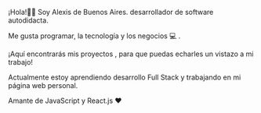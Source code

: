 

<!--
**alexislopezdev/alexislopezdev** is a ✨ _special_ ✨ repository because its `README.md` (this file) appears on your GitHub profile.

Here are some ideas to get you started:

- 🔭 I’m currently working on ...
- 🌱 I’m currently learning ...
- 👯 I’m looking to collaborate on ...
- 🤔 I’m looking for help with ...
- 💬 Ask me about ...
- 📫 How to reach me: ...
- 😄 Pronouns: ...
- ⚡ Fun fact: ...
-->

¡Hola!👋👋 Soy Alexis de Buenos Aires. desarrollador de software autodidacta.

Me gusta programar, la tecnología y los negocios 💻 .

¡Aquí encontrarás  mis proyectos , para que puedas echarles un vistazo a mi trabajo!

Actualmente estoy aprendiendo desarrollo Full Stack y trabajando en mi página web personal.

Amante de JavaScript y React.js ❤️
